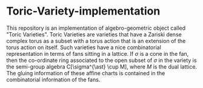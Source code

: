 # Toric-Variety-implementation
This repository is an implementation of algebro-geometric object called "Toric Varieties".
Toric Varieties are varieties that have a Zariski dense complex torus as a subset with a torus action that is an extension of the torus action on itself. Such varieties have a nice combinatorial representation in terms of fans sitting in a lattice. If $\sigma$ is a cone in the fan, then the co-ordinate ring associated to the open subset of $\sigma$ in the variety is the semi-group algebra C[\sigma^{\ast} \cup M], where $M$ is the dual lattice. The gluing information of these affine charts is contained in the combinatorial information of the fans. 
